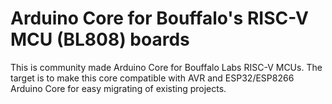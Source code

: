 # Arduino Core for Bouffalo's RISC-V MCU (BL808) boards
This is community made Arduino Core for Bouffalo Labs RISC-V MCUs. The target is to make this core compatible with AVR and ESP32/ESP8266 Arduino Core for easy migrating of existing projects.
